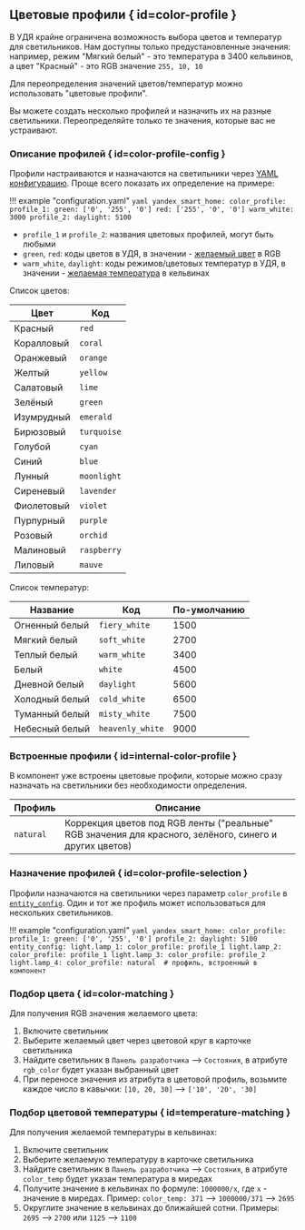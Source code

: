 ## Цветовые профили { id=color-profile }
В УДЯ крайне ограничена возможность выбора цветов и температур для светильников. 
Нам доступны только предустановленные значения: например, режим "Мягкий белый" - это температура в 3400 кельвинов, а цвет "Красный" - это RGB значение `255, 10, 10`

Для переопределения значений цветов/температур можно использовать "цветовые профили". 

Вы можете создать несколько профилей и назначить их на разные светильники. Переопределяйте только те значения, которые вас не устраивают.

### Описание профилей { id=color-profile-config }
Профили настраиваются и назначаются на светильники через [YAML конфигурацию](../config/getting-started.md). Проще всего показать их определение на примере:

!!! example "configuration.yaml"
    ```yaml
    yandex_smart_home:
      color_profile:
        profile_1:
          green: ['0', '255', '0']
          red: ['255', '0', '0']
          warm_white: 3000
        profile_2:
          daylight: 5100
    ```

* `profile_1` и `profile_2`: названия цветовых профилей, могут быть любыми
* `green`, `red`: коды цветов в УДЯ, в значении - [желаемый цвет](#color-matching) в RGB
* `warm_white`, `daylight`: коды режимов/цветовых температур в УДЯ, в значении - [желаемая температура](#temperature-matching) в кельвинах

Список цветов:

| Цвет       | Код         |
|------------|-------------|
| Красный    | `red`       | 
| Коралловый | `coral`     | 
| Оранжевый  | `orange`    | 
| Желтый     | `yellow`    | 
| Салатовый  | `lime`      | 
| Зелёный    | `green`     | 
| Изумрудный | `emerald`   | 
| Бирюзовый  | `turquoise` | 
| Голубой    | `cyan`      | 
| Синий      | `blue`      | 
| Лунный     | `moonlight` | 
| Сиреневый  | `lavender`  | 
| Фиолетовый | `violet`    | 
| Пурпурный  | `purple`    | 
| Розовый    | `orchid`    | 
| Малиновый  | `raspberry` | 
| Лиловый    | `mauve`     | 

Список температур:

| Название        | Код              | По-умолчанию |
|-----------------|------------------|--------------|
| Огненный белый	 | `fiery_white`    | 1500         |
| Мягкий белый	   | `soft_white`     | 2700         |
| Теплый белый	   | `warm_white`     | 3400         |
| Белый           | `white`          | 4500         |
| Дневной белый	  | `daylight`       | 5600         |
| Холодный белый	 | `cold_white`     | 6500         |
| Туманный белый	 | `misty_white`    | 7500         |
| Небесный белый	 | `heavenly_white` | 9000         |

### Встроенные профили { id=internal-color-profile }
В компонент уже встроены цветовые профили, которые можно сразу назначать на светильники без необходимости определения.

| Профиль   | Описание                                                                                                |
|-----------|---------------------------------------------------------------------------------------------------------|
| `natural` | Коррекция цветов под RGB ленты ("реальные" RGB значения для красного, зелёного, синего и других цветов) |

### Назначение профилей { id=color-profile-selection }
Профили назначаются на светильники через параметр `color_profile` в [`entity_config`](../config/entity.md). Один и тот же профиль может использоваться для нескольких светильников.

!!! example "configuration.yaml"
    ```yaml
    yandex_smart_home:
      color_profile:
        profile_1:
          green: ['0', '255', '0']
        profile_2:
          daylight: 5100
      entity_config:
        light.lamp_1:
          color_profile: profile_1
        light.lamp_2:
          color_profile: profile_1
        light.lamp_3:
          color_profile: profile_2
        light.lamp_4:
          color_profile: natural  # профиль, встроенный в компонент
    ```

### Подбор цвета { id=color-matching }
Для получения RGB значения желаемого цвета:

1. Включите светильник
2. Выберите желаемый цвет через цветовой круг в карточке светильника
3. Найдите светильник в `Панель разработчика` --> `Состояния`, в атрибуте `rgb_color` будет указан выбранный цвет
4. При переносе значения из атрибута в цветовой профиль, возьмите каждое число в кавычки: `[10, 20, 30]` --> `['10', '20', '30]`

### Подбор цветовой температуры { id=temperature-matching }
Для получения желаемой температуры в кельвинах:

1. Включите светильник
2. Выберите желаемую температуру в карточке светильника
3. Найдите светильник в `Панель разработчика` --> `Состояния`, в атрибуте `color_temp` будет указан температура в миредах
4. Получите значение в кельвинах по формуле: `1000000/x`, где `x` - значение в миредах. Пример: `color_temp: 371` --> `1000000/371` --> `2695`
5. Округлите значение в кельвинах до ближайшей сотни. Примеры: `2695` --> `2700` или `1125` --> `1100`
